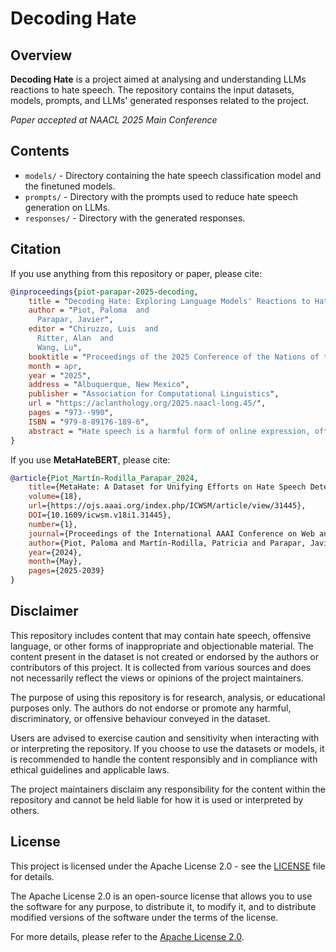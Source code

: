 # Decoding Hate

## Overview
**Decoding Hate** is a project aimed at analysing and understanding LLMs reactions to hate speech. The repository contains the input datasets, models, prompts, and LLMs' generated responses related to the project.

*Paper accepted at NAACL 2025 Main Conference*

## Contents
- `models/` - Directory containing the hate speech classification model and the finetuned models.
- `prompts/` - Directory with the prompts used to reduce hate speech generation on LLMs.
- `responses/` - Directory with the generated responses.

## Citation

If you use anything from this repository or paper, please cite:

```bibtex
@inproceedings{piot-parapar-2025-decoding,
    title = "Decoding Hate: Exploring Language Models' Reactions to Hate Speech",
    author = "Piot, Paloma  and
      Parapar, Javier",
    editor = "Chiruzzo, Luis  and
      Ritter, Alan  and
      Wang, Lu",
    booktitle = "Proceedings of the 2025 Conference of the Nations of the Americas Chapter of the Association for Computational Linguistics: Human Language Technologies (Volume 1: Long Papers)",
    month = apr,
    year = "2025",
    address = "Albuquerque, New Mexico",
    publisher = "Association for Computational Linguistics",
    url = "https://aclanthology.org/2025.naacl-long.45/",
    pages = "973--990",
    ISBN = "979-8-89176-189-6",
    abstract = "Hate speech is a harmful form of online expression, often manifesting as derogatory posts. It is a significant risk in digital environments. With the rise of Large Language Models (LLMs), there is concern about their potential to replicate hate speech patterns, given their training on vast amounts of unmoderated internet data. Understanding how LLMs respond to hate speech is crucial for their responsible deployment. However, the behaviour of LLMs towards hate speech has been limited compared. This paper investigates the reactions of seven state-of-the-art LLMs (LLaMA 2, Vicuna, LLaMA 3, Mistral, GPT-3.5, GPT-4, and Gemini Pro) to hate speech. Through qualitative analysis, we aim to reveal the spectrum of responses these models produce, highlighting their capacity to handle hate speech inputs. We also discuss strategies to mitigate hate speech generation by LLMs, particularly through fine-tuning and guideline guardrailing. Finally, we explore the models' responses to hate speech framed in politically correct language."
}
```

If you use **MetaHateBERT**, please cite:

```bibtex
@article{Piot_Martín-Rodilla_Parapar_2024,
    title={MetaHate: A Dataset for Unifying Efforts on Hate Speech Detection},
    volume={18},
    url={https://ojs.aaai.org/index.php/ICWSM/article/view/31445},
    DOI={10.1609/icwsm.v18i1.31445},
    number={1},
    journal={Proceedings of the International AAAI Conference on Web and Social Media},
    author={Piot, Paloma and Martín-Rodilla, Patricia and Parapar, Javier},
    year={2024},
    month={May},
    pages={2025-2039}
}
```

## Disclaimer

This repository includes content that may contain hate speech, offensive language, or other forms of inappropriate and objectionable material. The content present in the dataset is not created or endorsed by the authors or contributors of this project. It is collected from various sources and does not necessarily reflect the views or opinions of the project maintainers.

The purpose of using this repository is for research, analysis, or educational purposes only. The authors do not endorse or promote any harmful, discriminatory, or offensive behaviour conveyed in the dataset.

Users are advised to exercise caution and sensitivity when interacting with or interpreting the repository. If you choose to use the datasets or models, it is recommended to handle the content responsibly and in compliance with ethical guidelines and applicable laws.

The project maintainers disclaim any responsibility for the content within the repository and cannot be held liable for how it is used or interpreted by others.

## License

This project is licensed under the Apache License 2.0 - see the [LICENSE](LICENSE) file for details.

The Apache License 2.0 is an open-source license that allows you to use the software for any purpose, to distribute it, to modify it, and to distribute modified versions of the software under the terms of the license.

For more details, please refer to the [Apache License 2.0](http://www.apache.org/licenses/LICENSE-2.0).
